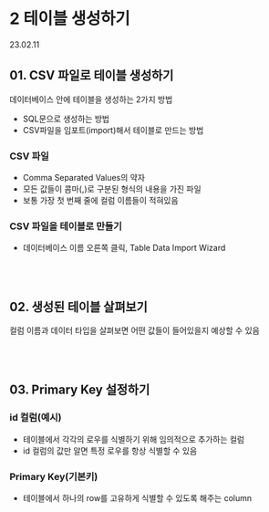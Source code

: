 # 2 테이블 생성하기  

23.02.11

## 01. CSV 파일로 테이블 생성하기

데이터베이스 안에 테이블을 생성하는 2가지 방법
- SQL문으로 생성하는 방법
- CSV파일을 임포트(import)해서 테이블로 만드는 방법

### CSV 파일
- Comma Separated Values의 약자
- 모든 값들이 콤마(,)로 구분된 형식의 내용을 가진 파일
- 보통 가장 첫 번째 줄에 컬럼 이름들이 적혀있음

### CSV 파일을 테이블로 만들기
- 데이터베이스 이름 오른쪽 클릭, Table Data Import Wizard

<br/><br/>

## 02. 생성된 테이블 살펴보기
컬럼 이름과 데이터 타입을 살펴보면 어떤 값들이 들어있을지 예상할 수 있음

<br/><br/>

## 03. Primary Key 설정하기

### id 컬럼(예시)
- 테이블에서 각각의 로우를 식별하기 위해 임의적으로 추가하는 컬럼
- id 컬럼의 값만 알면 특정 로우를 항상 식별할 수 있음

### Primary Key(기본키)
- 테이블에서 하나의 row를 고유하게 식별할 수 있도록 해주는 column

